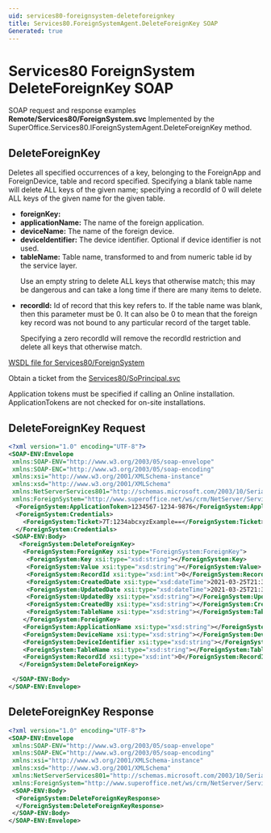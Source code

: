 ```yaml
---
uid: services80-foreignsystem-deleteforeignkey
title: Services80.ForeignSystemAgent.DeleteForeignKey SOAP
Generated: true
---
```


# Services80 ForeignSystem DeleteForeignKey SOAP

SOAP request and response examples **Remote/Services80/ForeignSystem.svc**
Implemented by the <see cref="M:SuperOffice.Services80.IForeignSystemAgent.DeleteForeignKey">SuperOffice.Services80.IForeignSystemAgent.DeleteForeignKey</see> method.

## DeleteForeignKey

Deletes all specified occurrences of a key, belonging to the ForeignApp and ForeignDevice, table and record specified. Specifying a blank table name will delete ALL keys of the given name; specifying a recordId of 0 will delete ALL keys of the given name for the given table.

* **foreignKey:** 
* **applicationName:** The name of the foreign application.
* **deviceName:** The name of the foreign device.
* **deviceIdentifier:** The device identifier. Optional if device identifier is not used.
* **tableName:** Table name, transformed to and from numeric table id by the service layer.<p />Use an empty string to delete ALL keys that otherwise match; this may be dangerous and can take a long time if there are many items to delete.
* **recordId:** Id of record that this key refers to. If the table name was blank, then this parameter must be 0. It can also be 0 to mean that the foreign key record was not bound to any particular record of the target table.<p />Specifying a zero recordId will remove the recordId restriction and delete all keys that otherwise match.



[WSDL file for Services80/ForeignSystem](../Services80-ForeignSystem.md)

Obtain a ticket from the [Services80/SoPrincipal.svc](../SoPrincipal/SoPrincipal.md)

Application tokens must be specified if calling an Online installation. ApplicationTokens are not checked for on-site installations.

## DeleteForeignKey Request

```xml
<?xml version="1.0" encoding="UTF-8"?>
<SOAP-ENV:Envelope
 xmlns:SOAP-ENV="http://www.w3.org/2003/05/soap-envelope"
 xmlns:SOAP-ENC="http://www.w3.org/2003/05/soap-encoding"
 xmlns:xsi="http://www.w3.org/2001/XMLSchema-instance"
 xmlns:xsd="http://www.w3.org/2001/XMLSchema"
 xmlns:NetServerServices801="http://schemas.microsoft.com/2003/10/Serialization/"
 xmlns:ForeignSystem="http://www.superoffice.net/ws/crm/NetServer/Services80">
  <ForeignSystem:ApplicationToken>1234567-1234-9876</ForeignSystem:ApplicationToken>
  <ForeignSystem:Credentials>
    <ForeignSystem:Ticket>7T:1234abcxyzExample==</ForeignSystem:Ticket>
  </ForeignSystem:Credentials>
 <SOAP-ENV:Body>
   <ForeignSystem:DeleteForeignKey>
    <ForeignSystem:ForeignKey xsi:type="ForeignSystem:ForeignKey">
     <ForeignSystem:Key xsi:type="xsd:string"></ForeignSystem:Key>
     <ForeignSystem:Value xsi:type="xsd:string"></ForeignSystem:Value>
     <ForeignSystem:RecordId xsi:type="xsd:int">0</ForeignSystem:RecordId>
     <ForeignSystem:CreatedDate xsi:type="xsd:dateTime">2021-03-25T21:34:11Z</ForeignSystem:CreatedDate>
     <ForeignSystem:UpdatedDate xsi:type="xsd:dateTime">2021-03-25T21:34:11Z</ForeignSystem:UpdatedDate>
     <ForeignSystem:UpdatedBy xsi:type="xsd:string"></ForeignSystem:UpdatedBy>
     <ForeignSystem:CreatedBy xsi:type="xsd:string"></ForeignSystem:CreatedBy>
     <ForeignSystem:TableName xsi:type="xsd:string"></ForeignSystem:TableName>
    </ForeignSystem:ForeignKey>
    <ForeignSystem:ApplicationName xsi:type="xsd:string"></ForeignSystem:ApplicationName>
    <ForeignSystem:DeviceName xsi:type="xsd:string"></ForeignSystem:DeviceName>
    <ForeignSystem:DeviceIdentifier xsi:type="xsd:string"></ForeignSystem:DeviceIdentifier>
    <ForeignSystem:TableName xsi:type="xsd:string"></ForeignSystem:TableName>
    <ForeignSystem:RecordId xsi:type="xsd:int">0</ForeignSystem:RecordId>
   </ForeignSystem:DeleteForeignKey>

 </SOAP-ENV:Body>
</SOAP-ENV:Envelope>

```


## DeleteForeignKey Response

```xml
<?xml version="1.0" encoding="UTF-8"?>
<SOAP-ENV:Envelope
 xmlns:SOAP-ENV="http://www.w3.org/2003/05/soap-envelope"
 xmlns:SOAP-ENC="http://www.w3.org/2003/05/soap-encoding"
 xmlns:xsi="http://www.w3.org/2001/XMLSchema-instance"
 xmlns:xsd="http://www.w3.org/2001/XMLSchema"
 xmlns:NetServerServices801="http://schemas.microsoft.com/2003/10/Serialization/"
 xmlns:ForeignSystem="http://www.superoffice.net/ws/crm/NetServer/Services80">
 <SOAP-ENV:Body>
  <ForeignSystem:DeleteForeignKeyResponse>
  </ForeignSystem:DeleteForeignKeyResponse>
 </SOAP-ENV:Body>
</SOAP-ENV:Envelope>

```

